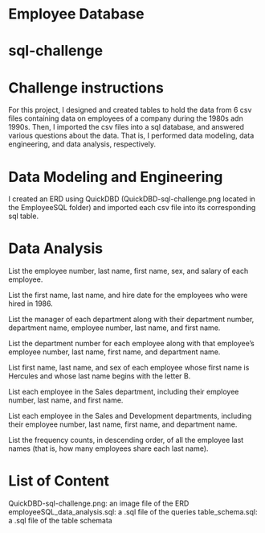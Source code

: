 # Employee Database
# sql-challenge

# Challenge instructions
For this project, I designed and created tables to hold the data from 6 csv files containing data on employees of a company during the 1980s adn 1990s. Then, I imported the csv files into a sql database, and answered various questions about the data. 
That is, I performed data modeling, data engineering, and data analysis, respectively.

# Data Modeling and Engineering
I created an ERD using QuickDBD (QuickDBD-sql-challenge.png located in the EmployeeSQL folder) and imported each csv file into its corresponding sql table.

# Data Analysis
List the employee number, last name, first name, sex, and salary of each employee.

List the first name, last name, and hire date for the employees who were hired in 1986.

List the manager of each department along with their department number, department name, employee number, last name, and first name.

List the department number for each employee along with that employee’s employee number, last name, first name, and department name.

List first name, last name, and sex of each employee whose first name is Hercules and whose last name begins with the letter B.

List each employee in the Sales department, including their employee number, last name, and first name.

List each employee in the Sales and Development departments, including their employee number, last name, first name, and department name.

List the frequency counts, in descending order, of all the employee last names (that is, how many employees share each last name).

# List of Content

QuickDBD-sql-challenge.png: an image file of the ERD
employeeSQL_data_analysis.sql: a .sql file of the queries
table_schema.sql: a .sql file of the table schemata


